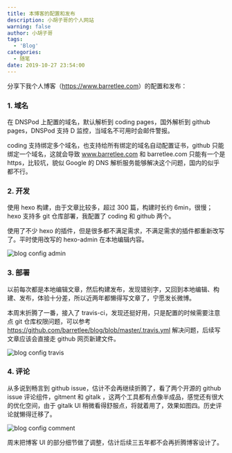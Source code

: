 ```yaml
---
title: 本博客的配置和发布
description: 小胡子哥的个人网站
warning: false
author: 小胡子哥
tags:
  - 'Blog'
categories:
  - 随笔
date: 2019-10-27 23:54:00
---
```


分享下我个人博客（<https://www.barretlee.com>）的配置和发布：

### 1. 域名

在 DNSPod 上配置的域名，默认解析到 coding pages，国外解析到 github pages，DNSPod 支持 D 监控，当域名不可用时会邮件警报。

coding 支持绑定多个域名，也支持给所有绑定的域名自动配置证书，github 只能绑定一个域名，这就会导致 www.barretlee.com 和 barretlee.com 只能有一个是 https，比较坑，貌似 Google 的 DNS 解析服务能够解决这个问题，国内的似乎都不行。

### 2. 开发

使用 hexo 构建，由于文章比较多，超过 300 篇，构建时长约 6min，很慢；hexo 支持多 git 仓库部署，我配置了 coding 和 github 两个。

使用了不少 hexo 的插件，但是很多都不满足需求，不满足需求的插件都重新改写了。平时使用改写的 hexo-admin 在本地编辑内容。

![blog config admin](/blogimgs/blog-config-admin.png)


### 3. 部署

以前每次都是本地编辑文章，然后构建发布，发现错别字，又回到本地编辑、构建、发布，体验十分差，所以近两年都懒得写文章了，宁愿发长微博。

本周末折腾了一番，接入了 travis-ci，发现还挺好用，只是配置的时候需要注意点 git 仓库权限问题，可以参考 <https://github.com/barretlee/blog/blob/master/.travis.yml> 解决问题，后续写文章应该会直接走 github 网页新建文件。

![blog config travis](/blogimgs/blog-config-travis.png)

### 4. 评论

从多说到畅言到 github issue，估计不会再继续折腾了，看了两个开源的 github issue 评论组件，gitment 和 gitalk ，这两个工具都有点像半成品，感觉还有很大的优化空间，由于 gitalk UI 稍微看得舒服点，将就着用了，效果如图四。历史评论就懒得迁移了。

![blog config comment](/blogimgs/blog-config-comment.png)

周末把博客 UI 的部分细节做了调整，估计后续三五年都不会再折腾博客设计了。
